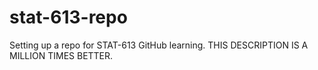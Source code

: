 # stat-613-repo
Setting up a repo for STAT-613 GitHub learning. THIS DESCRIPTION IS A MILLION TIMES BETTER.
